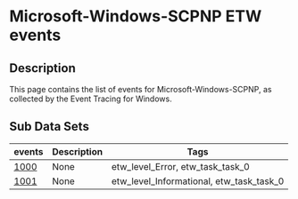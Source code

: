 # Microsoft-Windows-SCPNP ETW events

## Description
This page contains the list of events for Microsoft-Windows-SCPNP, as collected by the Event Tracing for Windows.

## Sub Data Sets
|events|Description|Tags|
|---|---|---|
|[1000](events/event-1000.md)|None|etw_level_Error, etw_task_task_0|
|[1001](events/event-1001.md)|None|etw_level_Informational, etw_task_task_0|
